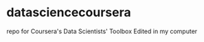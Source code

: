 datasciencecoursera
===================

repo for Coursera's Data Scientists' Toolbox
Edited in my computer

